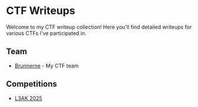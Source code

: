 # CTF Writeups

Welcome to my CTF writeup collection! Here you'll find detailed writeups for various CTFs I've participated in.

## Team
- [Brunnerne](https://brunnerne.dk) - My CTF team

## Competitions
- [L3AK 2025](L3AK_CTF_2025/ctf-l3ak-2025.md)